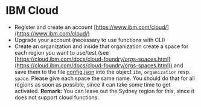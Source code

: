 # IBM Cloud

- Register and create an account [https://www.ibm.com/cloud/](https://www.ibm.com/cloud/)
- Upgrade your account (necessary to use functions with CLI)
- Create an organization and inside that organization create a space for each region you want to use/test (see [https://cloud.ibm.com/docs/cloud-foundry/orgs-spaces.html](https://cloud.ibm.com/docs/cloud-foundry/orgs-spaces.html)) and save them to the file [config.json](../main/config.json) into the object `ibm`, `organization` resp. `space`. Please give each space the same name. You should do that for all regions as soon as possible, since it can take some time to get activated. **Remark:** You can leave out the Sydney region for this, since it does not support cloud functions.